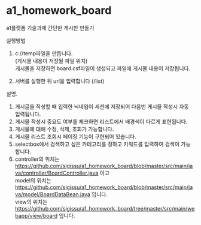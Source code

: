 # a1_homework_board
a1플랫폼 기술과제
간단한 게시판 만들기

실행방법  
1. c://temp파일을 만듭니다.  
      (게시물 내용이 저장될 파일 위치)  
      게시물을 저장하면 board.csf파일이 생성되고 파일에 게시물 내용이 저장됩니다.
  
2. 서버를 실행한 뒤 url을 입력합니다 (/list)  



설명.  
 1. 게시글을 작성할 때 입력한 닉네임이 세션에 저장되어 다음번 게시믈 작성시 자동 입력됩니다.  
 2. 게시물 작성시 중요도 여부를 체크하면 리스트에서 배경색이 다르게 표현됩니다.  
 3. 게시물에 대해 수정, 삭제, 조회가 가능합니다.  
 4. 게시물 리스트 조회시 페이징 기능이 구현되어 있습니다.  
 5. selectbox에서 검색하고 싶은 카테고리를 정하고 키워드를 입력하여 검색이 가능합니다.  
 6. controller의 위치는   https://github.com/sigissu/a1_homework_board/blob/master/src/main/java/controller/BoardController.java 이고    
    model의 위치는   https://github.com/sigissu/a1_homework_board/blob/master/src/main/java/model/BoardDataBean.java 입니다.  
    view의 위치는   https://github.com/sigissu/a1_homework_board/tree/master/src/main/webapp/view/board 입니다.  
    
